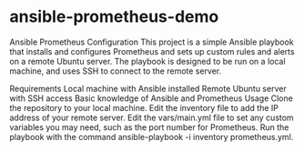 # ansible-prometheus-demo

Ansible Prometheus Configuration
This project is a simple Ansible playbook that installs and configures Prometheus and sets up custom rules and alerts on a remote Ubuntu server. The playbook is designed to be run on a local machine, and uses SSH to connect to the remote server.

Requirements
Local machine with Ansible installed
Remote Ubuntu server with SSH access
Basic knowledge of Ansible and Prometheus
Usage
Clone the repository to your local machine.
Edit the inventory file to add the IP address of your remote server.
Edit the vars/main.yml file to set any custom variables you may need, such as the port number for Prometheus.
Run the playbook with the command ansible-playbook -i inventory prometheus.yml.
